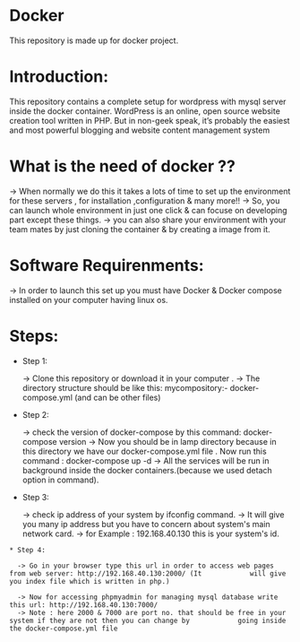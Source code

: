 # Docker
This repository is made up for docker project. 

# Introduction:

This repository contains a complete setup for wordpress with mysql server inside the docker container.
WordPress is an online, open source website creation tool written in PHP. But in non-geek speak, it’s probably the easiest and most powerful blogging and website content management system 

# What is the need of docker ??

   -> When normally we do this it takes a lots of time to set up the environment for these servers , for installation           ,configuration & many more!!
   -> So, you can launch whole environment in just one click & can focuse on developing part except these things.
   -> you can also share your environment with your team mates by just cloning the container & by creating a image from        it.
# Software Requirenments:

-> In order to launch this set up you must have Docker & Docker compose installed on your computer having linux os.

# Steps:

 * Step 1:

    -> Clone this repository or download it in your computer .
    -> The directory structure should be like this:
        mycompository:-
           docker-compose.yml
           (and can be other files) 

  * Step 2:

     -> check the version of docker-compose by this command:
             docker-compose version
     -> Now you should be in lamp directory because in this directory we have our docker-compose.yml file .
        Now run this command :
             docker-compose up -d
     -> All the services will be run in background inside the docker containers.(because we used detach option in                 command).
   
   * Step 3:

      -> check ip address of your system by ifconfig command.
      -> It will give you many ip address but you have to concern about system's main network card.
      -> for Example : 192.168.40.130 this is your system's id.

    * Step 4:

      -> Go in your browser type this url in order to access web pages from web server: http://192.168.40.130:2000/ (It            will give you index file which is written in php.)
      
      -> Now for accessing phpmyadmin for managing mysql database write this url: http://192.168.40.130:7000/
      -> Note : here 2000 & 7000 are port no. that should be free in your system if they are not then you can change by            going inside the docker-compose.yml file




